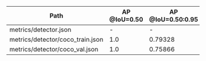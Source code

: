 | Path                             | AP @IoU=0.50   | AP @IoU=0.50:0.95   | AP @IoU=0.75   | AR @maxDets=1   | AR @maxDets=10   | AR @maxDets=100   | Num Images   | eval.loss   | step   | train.loss   |
|----------------------------------|----------------|---------------------|----------------|-----------------|------------------|-------------------|--------------|-------------|--------|--------------|
| metrics/detector.json            | -              | -                   | -              | -               | -                | -                 | -            | 0.39622     | 99     | 0.0987       |
| metrics/detector/coco_train.json | 1.0            | 0.79328             | 0.92459        | 0.66667         | 0.82564          | 0.82564           | 31           | -           | -      | -            |
| metrics/detector/coco_val.json   | 1.0            | 0.75866             | 1.0            | 0.775           | 0.775            | 0.775             | 4            | -           | -      | -            |


